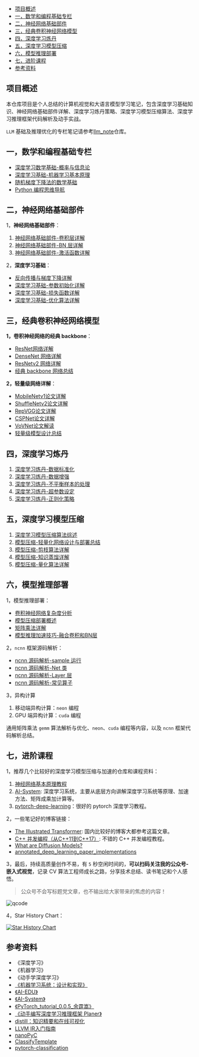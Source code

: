 - [项目概述](#项目概述)
- [一，数学和编程基础专栏](#一数学和编程基础专栏)
- [二，神经网络基础部件](#二神经网络基础部件)
- [三，经典卷积神经网络模型](#三经典卷积神经网络模型)
- [四，深度学习炼丹](#四深度学习炼丹)
- [五，深度学习模型压缩](#五深度学习模型压缩)
- [六，模型推理部署](#六模型推理部署)
- [七，进阶课程](#七进阶课程)
- [参考资料](#参考资料)

## 项目概述

本仓库项目是个人总结的计算机视觉和大语言模型学习笔记，包含深度学习基础知识、神经网络基础部件详解、深度学习炼丹策略、深度学习模型压缩算法、深度学习推理框架代码解析及动手实战。

`LLM` 基础及推理优化的专栏笔记请参考[llm_note](https://github.com/HarleysZhang/llm_note)仓库。

## 一，数学和编程基础专栏

- [深度学习数学基础-概率与信息论](./1-math_ml_basic/深度学习数学基础-概率与信息论.md)
- [深度学习基础-机器学习基本原理](./1-math_ml_basic/深度学习基础-机器学习基本原理.md)
- [随机梯度下降法的数学基础](./1-math_ml_basic/随机梯度下降法的数学基础.md)
- [Python 编程思维导航](./1-math_ml_basic/python_learn_xmind)

## 二，神经网络基础部件

1，**神经网络基础部件**：

1. [神经网络基础部件-卷积层详解](./2-deep_learning_basic/神经网络基础部件-卷积层详解.md)
2. [神经网络基础部件-BN 层详解](./2-deep_learning_basic/神经网络基础部件-BN层详解.md)
3. [神经网络基础部件-激活函数详解](./2-deep_learning_basic/神经网络基础部件-激活函数详解.md)

2，**深度学习基础**：

- [反向传播与梯度下降详解](2-deep_learning_basic/反向传播与梯度下降详解.md)
- [深度学习基础-参数初始化详解](./2-deep_learning_basic/深度学习基础-参数初始化详解.md)
- [深度学习基础-损失函数详解](./2-deep_learning_basic/深度学习基础-损失函数详解.md)
- [深度学习基础-优化算法详解](./2-deep_learning_basic/深度学习基础-优化算法详解.md)

## 三，经典卷积神经网络模型

**1，卷积神经网络的经典 backbone**：

- [ResNet网络详解](3-classic_backbone/ResNet网络详解.md)
- [DenseNet 网络详解](3-classic_backbone/DenseNet论文解读.md)
- [ResNetv2 网络详解](3-classic_backbone/ResNetv2论文解读.md)
- [经典 backbone 网络总结](3-classic_backbone/经典backbone总结.md)

**2，轻量级网络详解**：

- [MobileNetv1论文详解](3-classic_backbone/efficient_cnn/MobileNetv1论文详解.md)
- [ShuffleNetv2论文详解](3-classic_backbone/efficient_cnn/ShuffleNetv2论文详解.md)
- [RepVGG论文详解](3-classic_backbone/efficient_cnn/RepVGG论文详解.md)
- [CSPNet论文详解](3-classic_backbone/efficient_cnn/CSPNet论文详解.md)
- [VoVNet论文解读](3-classic_backbone/efficient_cnn/VoVNet论文解读.md)
- [轻量级模型设计总结](5-model_compression/模型压缩-轻量化网络总结.md)

## 四，深度学习炼丹

1. [深度学习炼丹-数据标准化](./4-deep_learning_alchemy/深度学习炼丹-数据标准化.md)
2. [深度学习炼丹-数据增强](./4-deep_learning_alchemy/深度学习炼丹-数据增强.md)
3. [深度学习炼丹-不平衡样本的处理](./4-deep_learning_alchemy/深度学习炼丹-不平衡样本的处理.md)
4. [深度学习炼丹-超参数设定](./4-deep_learning_alchemy/深度学习炼丹-超参数调整.md)
5. [深度学习炼丹-正则化策略](./4-deep_learning_alchemy/深度学习炼丹-正则化策略.md)

## 五，深度学习模型压缩

1. [深度学习模型压缩算法综述](./5-model_compression/深度学习模型压缩方法概述.md)
2. [模型压缩-轻量化网络设计与部署总结](./5-model_compression/模型压缩-轻量化网络详解.md)
3. [模型压缩-剪枝算法详解](./5-model_compression/模型压缩-剪枝算法详解.md)
4. [模型压缩-知识蒸馏详解](./5-model_compression/模型压缩-知识蒸馏详解.md)
5. [模型压缩-量化算法详解](./5-model_compression/模型压缩-量化算法概述.md)

## 六，模型推理部署

1，模型推理部署：

- [卷积神经网络复杂度分析](./6-model_deploy/卷积神经网络复杂度分析.md)
- [模型压缩部署概述](./6-model_deploy/模型压缩部署概述.md)
- [矩阵乘法详解](./6-model_deploy/卷积算法优化.md)
- [模型推理加速技巧-融合卷积和BN层](./6-model_deploy/模型推理加速技巧-融合卷积和BN层.md)

2，`ncnn` 框架源码解析：

- [ncnn 源码解析-sample 运行](5-model_deploy/ncnn源码解析/ncnn源码解析-sample运行.md)
- [ncnn 源码解析-Net 类](5-model_deploy/ncnn源码解析/ncnn源码解析-Net类.md)
- [ncnn 源码解析-Layer 层](5-model_deploy/ncnn源码解析/ncnn源码解析-Layer层.md)
- [ncnn 源码解析-常见算子](../5-model_deploy/ncnn源码解析/ncnn源码解析-常见算子.md)

3，异构计算

1. 移动端异构计算：`neon` 编程
2. GPU 端异构计算：`cuda` 编程

通用矩阵乘法 `gemm` 算法解析与优化、`neon`、`cuda` 编程等内容，以及 `ncnn` 框架代码解析总结。

## 七，进阶课程

1，推荐几个比较好的深度学习模型压缩与加速的仓库和课程资料：

1. [神经网络基本原理教程](https://github.com/microsoft/ai-edu/blob/master/%E5%9F%BA%E7%A1%80%E6%95%99%E7%A8%8B/A2-%E7%A5%9E%E7%BB%8F%E7%BD%91%E7%BB%9C%E5%9F%BA%E6%9C%AC%E5%8E%9F%E7%90%86/%E7%AC%AC8%E6%AD%A5%20-%20%E5%8D%B7%E7%A7%AF%E7%A5%9E%E7%BB%8F%E7%BD%91%E7%BB%9C/17.1-%E5%8D%B7%E7%A7%AF%E7%9A%84%E5%89%8D%E5%90%91%E8%AE%A1%E7%AE%97%E5%8E%9F%E7%90%86.md)
2. [AI-System](https://microsoft.github.io/AI-System/): 深度学习系统，主要从底层方向讲解深度学习系统等原理、加速方法、矩阵成乘加计算等。
3. [pytorch-deep-learning](https://github.com/mrdbourke/pytorch-deep-learning)：很好的 pytorch 深度学习教程。

2，一些笔记好的博客链接：

- [The Illustrated Transformer](http://jalammar.github.io/illustrated-transformer/): 国内比较好的博客大都参考这篇文章。
- [C++ 并发编程（从C++11到C++17）](https://paul.pub/cpp-concurrency/): 不错的 C++ 并发编程教程。
- [What are Diffusion Models?](https://lilianweng.github.io/posts/2021-07-11-diffusion-models/)
- [annotated_deep_learning_paper_implementations](https://github.com/labmlai/annotated_deep_learning_paper_implementations)

3，最后，持续高质量创作不易，有 `5` 秒空闲时间的，**可以扫码关注我的公众号-嵌入式视觉**，记录 CV 算法工程师成长之路，分享技术总结、读书笔记和个人感悟。
> 公众号不会写标题党文章，也不输出给大家带来的焦虑的内容！

![qcode](images/others/qcode.png)

4，Star History Chart：

[![Star History Chart](https://api.star-history.com/svg?repos=HarleysZhang/deep_learning_system&type=Date)](https://star-history.com/#HarleysZhang/deep_learning_system&Date)

## 参考资料

- 《深度学习》
- 《机器学习》
- 《动手学深度学习》
- [《机器学习系统：设计和实现》](https://openmlsys.github.io/index.html)
- [《AI-EDU》](https://ai-edu.openai.wiki/%E5%9F%BA%E7%A1%80%E6%95%99%E7%A8%8B/index.html)
- [《AI-System》](https://github.com/microsoft/AI-System/tree/main/Textbook)
- [《PyTorch_tutorial_0.0.5_余霆嵩》](https://github.com/TingsongYu/PyTorch_Tutorial)
- [《动手编写深度学习推理框架 Planer》](https://github.com/Image-Py/planer)
- [distill：知识精要和在线可视化](https://distill.pub/)
- [LLVM IR入门指南](https://github.com/Evian-Zhang/llvm-ir-tutorial)
- [nanoPyC](https://github.com/vesuppi/nanoPyC/tree/master)
- [ClassifyTemplate](https://github.com/Yale1417/ClassifyTemplate)
- [pytorch-classification](https://github.com/bearpaw/pytorch-classification)
